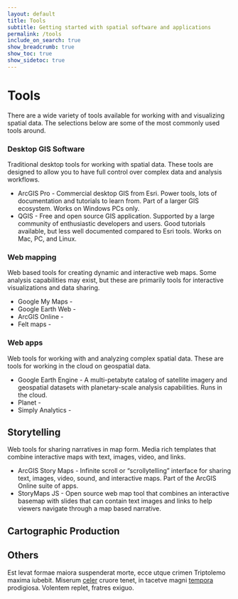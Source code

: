 ```yaml
---
layout: default
title: Tools
subtitle: Getting started with spatial software and applications
permalink: /tools
include_on_search: true
show_breadcrumb: true
show_toc: true
show_sidetoc: true
---
```


# Tools

There are a wide variety of tools available for working with and visualizing spatial data. The selections below are some of the most commonly used tools around.

### Desktop GIS Software

Traditional desktop tools for working with spatial data. These tools are designed to allow you to have full control over complex data and analysis workflows.

- ArcGIS Pro - Commercial desktop GIS from Esri. Power tools, lots of documentation and tutorials to learn from. Part of a larger GIS ecosystem. Works on Windows PCs only.
- QGIS - Free and open source GIS application. Supported by a large community of enthusiastic developers and users. Good tutorials available, but less well documented compared to Esri tools. Works on Mac, PC, and Linux.

### Web mapping

Web based tools for creating dynamic and interactive web maps. Some analysis capabilities may exist, but these are primarily tools for interactive visualizations and data sharing.

- Google My Maps -
- Google Earth Web -
- ArcGIS Online -
- Felt maps -

### Web apps

Web tools for working with and analyzing complex spatial data. These are tools for working in the cloud on geospatial data.

- Google Earth Engine - A multi-petabyte catalog of satellite imagery and geospatial datasets with planetary-scale analysis capabilities. Runs in the cloud.
- Planet - 
- Simply Analytics - 

## Storytelling

Web tools for sharing narratives in map form. Media rich templates that combine interactive maps with text, images, video, and links.

- ArcGIS Story Maps - Infinite scroll or “scrollytelling” interface for sharing text, images, video, sound, and interactive maps. Part of the ArcGIS Online suite of apps.
- StoryMaps JS - Open source web map tool that combines an interactive basemap with slides that can contain text images and links to help viewers navigate through a map based narrative.

## Cartographic Production





## Others

Est levat formae maiora suspenderat morte, ecce utque crimen Triptolemo maxima
iubebit. Miserum [celer](http://falliturpars.com/tamen.aspx) cruore tenet, in
tacetve magni [tempora](http://virgo.org/) prodigiosa. Volentem replet, fratres
exiguo.
